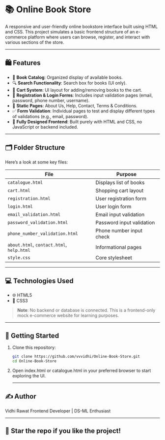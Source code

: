 # 📚 Online Book Store

A responsive and user-friendly online bookstore interface built using HTML and CSS. This project simulates a basic frontend structure of an e-commerce platform where users can browse, register, and interact with various sections of the store.

---

## 🛍️ Features

- 📖 **Book Catalog**: Organized display of available books.
- 🔍 **Search Functionality**: Search box for books (UI only).
- 🧾 **Cart System**: UI layout for adding/removing books to the cart.
- 📝 **Registration & Login Forms**: Includes input validation pages (email, password, phone number, username).
- 📑 **Static Pages**: About Us, Help, Contact, Terms & Conditions.
- ✅ **Form Validation**: Individual pages to test and display different types of validations (e.g., email, password).
- 🎨 **Fully Designed Frontend**: Built purely with HTML and CSS, no JavaScript or backend included.

---

## 🗂️ Folder Structure

Here’s a look at some key files:

| File                        | Purpose |
|----------------------------|---------|
| `catalogue.html`           | Displays list of books |
| `cart.html`                | Shopping cart layout |
| `registration.html`        | User registration form |
| `login.html`               | User login form |
| `email_validation.html`    | Email input validation |
| `password_validation.html` | Password input validation |
| `phone_number_validation.html` | Phone number input check |
| `about.html`, `contact.html`, `help.html` | Informational pages |
| `style.css`                | Core stylesheet |

---

## 💻 Technologies Used

- 🌐 HTML5
- 🎨 CSS3

> **Note**: No backend or database is connected. This is a frontend-only mock e-commerce website for learning purposes.

---

## 🚀 Getting Started

1. Clone this repository:
   ```bash
   git clone https://github.com/vvvidhi/Online-Book-Store.git
   cd Online-Book-Store
   ```
2. Open index.html or catalogue.html in your preferred browser to start exploring the UI.

   ---

## ✍️ Author
Vidhi Rawat
Frontend Developer | DS-ML Enthusiast

---

## 🌟 Star the repo if you like the project!
